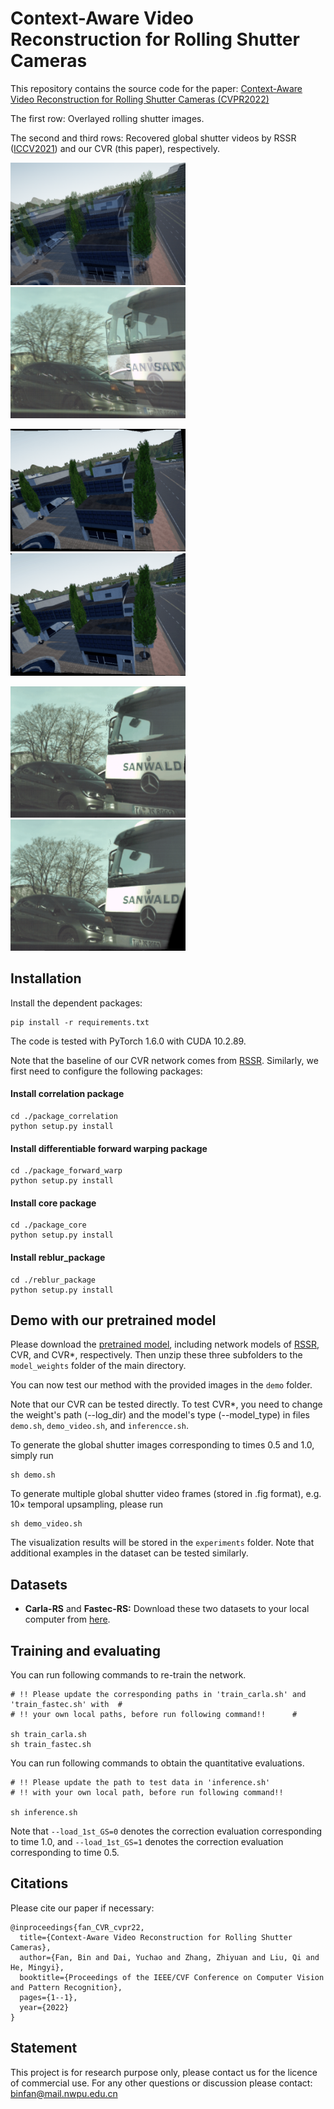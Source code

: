 # Context-Aware Video Reconstruction for Rolling Shutter Cameras

This repository contains the source code for the paper: [Context-Aware Video Reconstruction for Rolling Shutter Cameras (CVPR2022)](path)

The first row: Overlayed rolling shutter images.

The second and third rows: Recovered global shutter videos by RSSR ([ICCV2021](https://openaccess.thecvf.com/content/ICCV2021/papers/Fan_Inverting_a_Rolling_Shutter_Camera_Bring_Rolling_Shutter_Images_to_ICCV_2021_paper.pdf)) and our CVR (this paper), respectively.


<img src="result_demo/fountain_overlay.png" width='280px'/> <img src="result_demo/bus_overlay.png" width='280px'/>

<img src="result_demo/fountain_rssr.gif" width='280px'/> <img src="result_demo/fountain_cvr.gif" width='280px'/>

<img src="result_demo/bus_rssr.gif" width='280px'/> <img src="result_demo/bus_cvr.gif" width='280px'/>


## Installation
Install the dependent packages:
```
pip install -r requirements.txt
```
The code is tested with PyTorch 1.6.0 with CUDA 10.2.89.

Note that the baseline of our CVR network comes from [RSSR](https://github.com/GitCVfb/RSSR). 
Similarly, we first need to configure the following packages:

#### Install correlation package
```
cd ./package_correlation
python setup.py install
```
#### Install differentiable forward warping package
```
cd ./package_forward_warp
python setup.py install
```
#### Install core package
```
cd ./package_core
python setup.py install
```
#### Install reblur_package
```
cd ./reblur_package
python setup.py install
```
## Demo with our pretrained model
Please download the [pretrained model](https://drive.google.com/drive/folders/11aciusk4wBfKffgoflywKVZTpDW_QdtS?usp=sharing), including network models of [RSSR](https://github.com/GitCVfb/RSSR), CVR, and CVR*, respectively. Then unzip these three subfolders to the `model_weights` folder of the main directory.

You can now test our method with the provided images in the `demo` folder.

Note that our CVR can be tested directly.
To test CVR*, you need to change the weight's path (--log_dir) and the model's type (--model_type) in files `demo.sh`, `demo_video.sh`, and `inferencce.sh`.

To generate the global shutter images corresponding to times 0.5 and 1.0, simply run
```
sh demo.sh
```
To generate multiple global shutter video frames (stored in .fig format), e.g. 10× temporal upsampling, please run
```
sh demo_video.sh
```
The visualization results will be stored in the `experiments` folder. Note that additional examples in the dataset can be tested similarly.

## Datasets
- **Carla-RS** and **Fastec-RS:** Download these two datasets to your local computer from [here](https://github.com/ethliup/DeepUnrollNet).

## Training and evaluating
You can run following commands to re-train the network.
```
# !! Please update the corresponding paths in 'train_carla.sh' and 'train_fastec.sh' with  #
# !! your own local paths, before run following command!!      #

sh train_carla.sh
sh train_fastec.sh
```

You can run following commands to obtain the quantitative evaluations.
```
# !! Please update the path to test data in 'inference.sh'
# !! with your own local path, before run following command!!

sh inference.sh
```
Note that `--load_1st_GS=0` denotes the correction evaluation corresponding to time 1.0, and `--load_1st_GS=1` denotes the correction evaluation corresponding to time 0.5.

## Citations
Please cite our paper if necessary:
```
@inproceedings{fan_CVR_cvpr22,
  title={Context-Aware Video Reconstruction for Rolling Shutter Cameras},
  author={Fan, Bin and Dai, Yuchao and Zhang, Zhiyuan and Liu, Qi and He, Mingyi},
  booktitle={Proceedings of the IEEE/CVF Conference on Computer Vision and Pattern Recognition},
  pages={1--1},
  year={2022}
}
```

## Statement
This project is for research purpose only, please contact us for the licence of commercial use. For any other questions or discussion please contact: binfan@mail.nwpu.edu.cn
